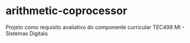 # arithmetic-coprocessor
Projeto como requisito avaliativo do componente curricular TEC499 MI - Sistemas Digitais 
